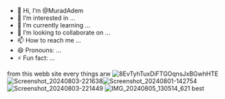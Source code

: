 - 👋 Hi, I’m @MuradAdem
- 👀 I’m interested in ...
- 🌱 I’m currently learning ...
- 💞️ I’m looking to collaborate on ...
- 📫 How to reach me ...
- 😄 Pronouns: ...
- ⚡ Fun fact: ...

<!---
MuradAdem/MuradAdem is a ✨ special ✨ repository because its `README.md` (this file) appears on your GitHub profile.
You can click the Preview link to take a look at your changes.
--->
 from this webb site every things arw 
 ![8EvTyhTuxDiFTGOqnsJxBGwhHTE](https://github.com/user-attachments/assets/2a21e91d-80d1-4e10-8e35-c2c630d16fc7)
![Screenshot_20240803-221638](https://github.com/user-attachments/assets/fd27cad1-082e-4886-9c78-efd79181e125)![Screenshot_20240801-142754](https://github.com/user-attachments/assets/f7f2ef01-d214-453d-9e0e-5dd4fb243e07)
![Screenshot_20240803-221449](https://github.com/user-attachments/assets/b43104e8-6b2b-45f7-a2d9-d869771a8542)
![IMG_20240805_130514_621](https://github.com/user-attachments/assets/8e3a33e8-c5d3-4086-abd3-b0306586e13a)
best 
